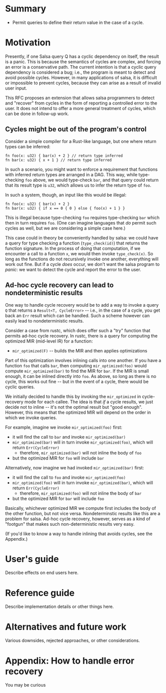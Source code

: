 # Summary

- Permit queries to define their return value in the case of a cycle.

# Motivation

Presently, if one Salsa query Q has a cyclic dependency on itself, the
result is a panic. This is because the semantics of cycles are
complex, and forcing an error is a conservative path. The current
intention is that a cyclic query dependency is considered a bug; i.e.,
the program is meant to detect and avoid possible cycles. However, in
many applications of salsa, it is difficult or impossible to prevent
cycles, because they can arise as a result of invalid user input.

This RFC proposes an extension that allows salsa programmers to detect
and "recover" from cycles in the form of reporting a controlled error
to the user. It does not intend to offer a more general treatment of
cycles, which can be done in follow-up work.

## Cycles might be out of the program's control

Consider a simple compiler for a Rust-like language, but
one where return types can be inferred:

```
fn foo(x: u32) { bar(x) + 2 } // return type inferred
fn bar(x: u32) { x + 1 } // return type inferred
```

In such a scenario, you might want to enforce a requirement that
functions with inferred return types are arranged in a DAG.  This way,
while type-checking `foo` above, we would type-check `bar`, and that
query could return that its result type is `u32`, which allows us to
infer the return type of `foo`.

In such a system, though, an input like this would be illegal:

```
fn foo(x: u32) { bar(x) + 2 }
fn bar(x: u32) { if x == 0 { 0 } else { foo(x) + 1 } }
```

This is illegal because type-checking `foo` requires type-checking
`bar` which then in turn requires `foo`. (One can imagine languages
that *do* permit such cycles as well, but we are considering a simple
case here.)

This case could in theory be conveniently handled by salsa: we could
have a query for type checking a function (`type_check(id)`) that
returns the function signature. In the process of doing that
computation, if we encounter a call to a function `x`, we would then
invoke `type_check(x)`. So long as the functions do not recursively
invoke one another, everything will work out fine. But if a cycle
*does* occur, we don't want the salsa program to *panic*: we want to
detect the cycle and report the error to the user.

## Ad-hoc cycle recovery can lead to nondeterministic results

One way to handle cycle recovery would be to add a way to invoke a
query `Q` that returns a `Result<T, CycleError>` -- i.e., in the case
of a cycle, you get back an `Err` result which can be handled. Such a
scheme however can easily lead to nondeterministic results.

Consider a case from rustc, which does offer such a "try" function
that permits ad-hoc cycle recovery. In rustc, there is a query for
computing the optimized MIR (mid-level IR) for a function:

- `mir_optimized(F)` -- builds the MIR and then applies optimizations

Part of this optimization involves inlining calls into one another.
If you have a function `foo` that calls `bar`, then computing
`mir_optimized(foo)` would compute `mir_optimized(bar)` to find the
MIR for `bar`. If the MIR is small enough, it can be inlined directly
into `foo`. As above, so long as there is no cycle, this works out
fine -- but in the event of a cycle, there would be cyclic queries.

We initially decided to handle this by invoking the `mir_optimized` in
cycle-recovery mode for each callee. The idea is that *if* a cycle
results, we just decide not to inline -- it's not the optimal result
but "good enough".  However, this means that the optimized MIR will
depend on the order in which we invoke queries.

For example, imagine we invoke `mir_optimized(foo)` first:

- it will find the call to `bar` and invoke `mir_optimized(bar)`
- `mir_optimized(bar)` will in turn invoke `mir_optimized(foo)`, which
  will return `Err(CycleError)`
    - therefore, `mir_optimized(bar)` will not inline the body of
      `foo`
- but the optimized MIR for `foo` will include `bar`

Alternatively, now imagine we had invoked `mir_optimized(bar)` first:
 
- it will find the call to `foo` and invoke `mir_optimized(foo)`
- `mir_optimized(foo)` will in turn invoke `mir_optimized(bar)`, which
  will return `Err(CycleError)`
    - therefore, `mir_optimized(foo)` will not inline the body of
      `bar`
- but the optimized MIR for `bar` will include `foo`

Basically, whichever optimized MIR we compute first includes the body
of the other function, but not vice versa. Nondeterminstic results
like this are a problem for salsa. Ad-hoc cycle recovery, however,
serves as a kind of "footgun" that makes such non-deterministic
results very easy.

(If you'd like to know a way to handle inlining that avoids cycles,
see the Appendix.)

# User's guide

Describe effects on end users here.

# Reference guide

Describe implementation details or other things here.

# Alternatives and future work

Various downsides, rejected approaches, or other considerations.

# Appendix: How to handle error recovery

You may be curious

